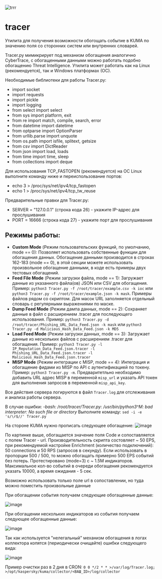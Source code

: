 ![trrr](https://github.com/user-attachments/assets/1ceaa612-d04e-4610-ab23-edc99e27329e)

# tracer
Утилита для получения возможности обогощать событие в KUMA по значению поля со сторонних систем или внутренних словарей. 

Tracer.py мимикрирует под механизм обогащения аналогично CyberTrace, с обогащенными данными можно работать подобно обогащению Threat Intelligence. Утилита может работать как на Linux (рекомендуется), так и Windows платформах (ОС). 

Необходимые библиотеки для работы Tracer.py:
- import socket
- import requests
- import pickle
- import logging
- from select import select
- from sys import platform, exit
- from re import match, compile, search, error
- from datetime import datetime
- from optparse import OptionParser
- from urllib.parse import unquote
- from os.path import isfile, splitext, getsize
- from csv import DictReader
- from json import load, loads
- from time import time, sleep
- from collections import deque


Для использования TCP_FASTOPEN (рекомендуется) на ОС Linux выполните команду ниже и переиспользование портов:
- echo 3 > /proc/sys/net/ipv4/tcp_fastopen
- echo 1 > /proc/sys/net/ipv4/tcp_tw_reuse

Предварительные правки для Tracer.py:
- SERVER = "127.0.0.1" (строка кода 26) - укажите IP-адрес для прослушивания
- PORT = 16666 (строка кода 27) - укажите порт для прослушивания

## Режимы работы:
- **Custom Mode** (Режим пользовательских функций, по умолчанию, mode == 0): Позволяет использовать собственные функции для обогащения данных. Обогащение данными производится в строках 162-183 (mode == 0), в этой секции можете использовать произвольное обогащение данными, в коде есть примеры двух тестовых обогащений.
- **Feed File Mode** (Режим загрузки файла, mode == 1): Загружает данные из указанного файла(ов) JSON или CSV для обогащения. Пример: `python3 Tracer.py -f /root/tracer/example.csv -k ioc` или `python3 Tracer.py -f /root/tracer/example.json -k mask`. Примеры файлов рядом со скриптом. Для масок URL заполняется отдельный словарь с регулярными выражениями по маске.
- **Dump Feed Mode** (Режим дампа данных, mode == 2): Сохраняет данные в файл с расширением .tracer для последующего использования. Пример: `python3 Tracer.py -d /root/tracer/Phishing_URL_Data_Feed.json -k mask` или `python3 Tracer.py -d Malicious_Hash_Data_Feed.json -k MD5`
- **Load Feed Mode** (Режим загрузки данных, mode == 3): Загружает данные из нескольких файлов с расширением .tracer для обогащения. Пример: `python3 Tracer.py -l IP_Reputation_Data_Feed.json.tracer -l Phishing_URL_Data_Feed.json.tracer -l Malicious_Hash_Data_Feed.json.tracer`
- **MISP Mode** (Режим интеграции с MISP, mode == 4): Интеграция и обогащение фидами из MISP по API с аутентификацией по токену. Пример: `python3 Tracer.py -m`. Предваритетльно необходимо добавить URL адрес MISP в переменной `misp_url` и указать API токен для выполнения запросов в переменной `misp_api_key`.

Все действия сервера логируются в файл `Tracer.log` для отслеживания и анализа работы сервера.

В случае ошибки: *-bash: /root/tracer/Tracer.py: /usr/bin/python3^M: bad interpreter: No such file or directory*
Выполните команду: `sed -i -e 's/\r$//' Tracer.py`


На стороне KUMA нужно прописать следующее обогащение:
![image](https://github.com/borross/tracer/assets/39199196/ecbae16d-638b-4236-a809-fffd06ec7963)

По картинке выше, обогащается значение поля Code и сопоставляется с полем Tracer - url. Производительность скрипта состовляет ~ 50 EPS, при рекомендуемой настройке Enrichment (количество подключений): 50 connections и 50 RPS (запросов в секунду). Если использовать в пропорции 500 / 500, то можно обогащать примерно 500 EPS событий без потерь. Протестировано (mode=3) с ~ 1.5М индикаторов. Максимальное кол-во событий в очереди обогащения рекомендуется указать 10000, а время ожидания - 5 сек.

Возможно использовать только поле url в сопоставлении, но туда можно поместить произвольные данные

При обогащении события получаем следующие обогащенные данные:

![image](https://github.com/borross/tracer/assets/39199196/4935e2c5-b7fc-4c06-a57e-de7920e98085)

При обогащении нескольких индикаторов из события получаем следующее обогащенные данные:

![image](https://github.com/borross/tracer/assets/39199196/c324dec1-8902-4bf0-9663-a8be87bc2187)

Так как используется "нелегальный" механизм обогащения в логах коллектора копятся (периодически очищайте) ошибки следующего вида:

![image](https://github.com/borross/tracer/assets/39199196/783bd530-956f-4634-8a4b-2af4dd41a126)

Пример очистки раз в 2 дня в CRON:
`0 0 */2 * * >/var/log/Tracer.log; >/opt/kaspersky/kuma/collector/<ВАШ_ID>/log/collector`

